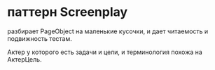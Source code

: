 # паттерн Screenplay

разбирает PageObject на маленькие кусочки, и дает читаемость и подвижность тестам.&#x20;

Актер у которого есть задачи и цели, и терминология похожа на АктерЦель.
